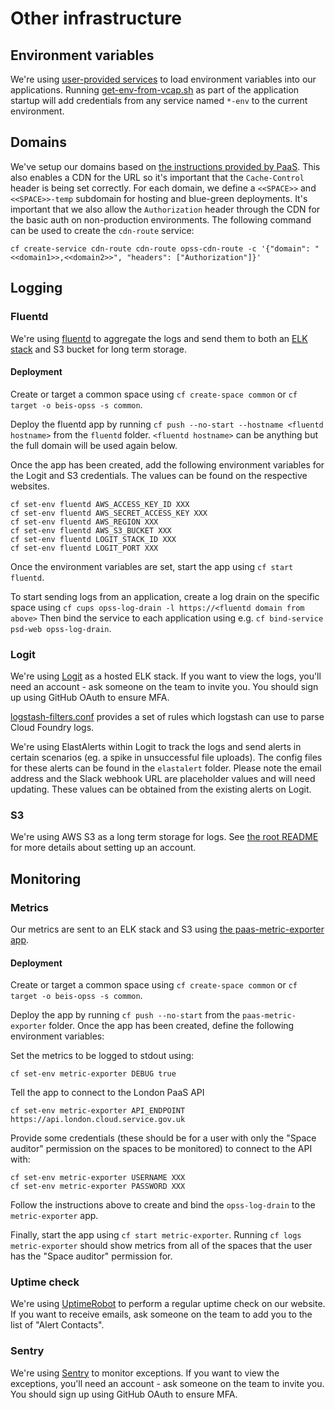 # Other infrastructure

## Environment variables

We're using [user-provided services](https://docs.cloudfoundry.org/devguide/services/user-provided.html#deliver-service-credentials-to-an-app) to load environment variables into our applications.
Running [get-env-from-vcap.sh](./env/get-env-from-vcap.sh) as part of the application startup will add credentials from any service named `*-env` to the current environment.


## Domains

We've setup our domains based on [the instructions provided by PaaS](https://docs.cloud.service.gov.uk/deploying_services/use_a_custom_domain).
This also enables a CDN for the URL so it's important that the `Cache-Control` header is being set correctly.
For each domain, we define a `<<SPACE>>` and `<<SPACE>>-temp` subdomain for hosting and blue-green deployments.
It's important that we also allow the `Authorization` header through the CDN for the basic auth on non-production environments.
The following command can be used to create the `cdn-route` service:

    cf create-service cdn-route cdn-route opss-cdn-route -c '{"domain": "<<domain1>>,<<domain2>>", "headers": ["Authorization"]}'


## Logging

### Fluentd

We're using [fluentd](https://www.fluentd.org/) to aggregate the logs and send them to both an [ELK stack](https://www.elastic.co/elk-stack) and S3 bucket for long term storage.

#### Deployment

Create or target a common space using `cf create-space common` or `cf target -o beis-opss -s common`.

Deploy the fluentd app by running `cf push --no-start --hostname <fluentd hostname>` from the `fluentd` folder.
`<fluentd hostname>` can be anything but the full domain will be used again below.

Once the app has been created, add the following environment variables for the Logit and S3 credentials.
The values can be found on the respective websites.

    cf set-env fluentd AWS_ACCESS_KEY_ID XXX
    cf set-env fluentd AWS_SECRET_ACCESS_KEY XXX
    cf set-env fluentd AWS_REGION XXX
    cf set-env fluentd AWS_S3_BUCKET XXX
    cf set-env fluentd LOGIT_STACK_ID XXX
    cf set-env fluentd LOGIT_PORT XXX

Once the environment variables are set, start the app using `cf start fluentd`.

To start sending logs from an application, create a log drain on the specific space using `cf cups opss-log-drain -l https://<fluentd domain from above>`
Then bind the service to each application using e.g. `cf bind-service psd-web opss-log-drain`.


### Logit

We're using [Logit](https://logit.io) as a hosted ELK stack.
If you want to view the logs, you'll need an account - ask someone on the team to invite you.
You should sign up using GitHub OAuth to ensure MFA.

[logstash-filters.conf](./logstash-filters.conf) provides a set of rules which logstash can use to parse Cloud Foundry logs.

We're using ElastAlerts within Logit to track the logs and send alerts in certain scenarios (eg. a spike in unsuccessful file uploads). 
The config files for these alerts can be found in the `elastalert` folder. 
Please note the email address and the Slack webhook URL are placeholder values and will need updating. These values can be obtained from the existing alerts on Logit.


### S3

We're using AWS S3 as a long term storage for logs.
See [the root README](../README.md#amazon-web-services) for more details about setting up an account.


## Monitoring

### Metrics

Our metrics are sent to an ELK stack and S3 using [the paas-metric-exporter app](./paas-metric-exporter).


#### Deployment

Create or target a common space using `cf create-space common` or `cf target -o beis-opss -s common`.

Deploy the app by running `cf push --no-start` from the `paas-metric-exporter` folder.
Once the app has been created, define the following environment variables:

Set the metrics to be logged to stdout using:
    
    cf set-env metric-exporter DEBUG true

Tell the app to connect to the London PaaS API

    cf set-env metric-exporter API_ENDPOINT https://api.london.cloud.service.gov.uk

Provide some credentials (these should be for a user with only the "Space auditor" permission on the spaces to be monitored) to connect to the API with:

    cf set-env metric-exporter USERNAME XXX
    cf set-env metric-exporter PASSWORD XXX

Follow the instructions above to create and bind the `opss-log-drain` to the `metric-exporter` app.

Finally, start the app using `cf start metric-exporter`.
Running `cf logs metric-exporter` should show metrics from all of the spaces that the user has the "Space auditor" permission for.


### Uptime check

We're using [UptimeRobot](https://uptimerobot.com) to perform a regular uptime check on our website.
If you want to receive emails, ask someone on the team to add you to the list of "Alert Contacts".


### Sentry

We're using [Sentry](https://sentry.io) to monitor exceptions.
If you want to view the exceptions, you'll need an account - ask someone on the team to invite you.
You should sign up using GitHub OAuth to ensure MFA.
